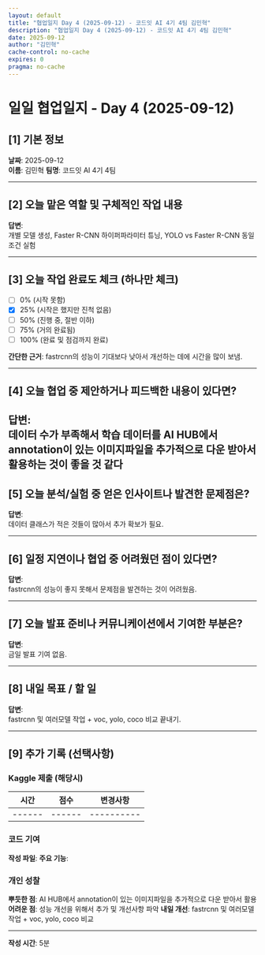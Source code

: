 ```yaml
---
layout: default
title: "협업일지 Day 4 (2025-09-12) - 코드잇 AI 4기 4팀 김민혁"
description: "협업일지 Day 4 (2025-09-12) - 코드잇 AI 4기 4팀 김민혁"
date: 2025-09-12
author: "김민혁"
cache-control: no-cache
expires: 0
pragma: no-cache
---
```


# 일일 협업일지 - Day 4 (2025-09-12)

## [1] 기본 정보
**날짜**: 2025-09-12  
**이름**: 김민혁 
**팀명**: 코드잇 AI 4기 4팀

---

## [2] 오늘 맡은 역할 및 구체적인 작업 내용
**답변**:  
개별 모델 생성, Faster R-CNN 하이퍼파라미터 튜닝, YOLO vs Faster R-CNN 동일 조건 실험

---

## [3] 오늘 작업 완료도 체크 (하나만 체크)
- [ ] 0% (시작 못함)
- [x] 25% (시작은 했지만 진척 없음)  
- [ ] 50% (진행 중, 절반 이하)
- [ ] 75% (거의 완료됨)
- [ ] 100% (완료 및 점검까지 완료)

**간단한 근거**: fastrcnn의 성능이 기대보다 낮아서 개선하는 데에 시간을 많이 보냄.

---

## [4] 오늘 협업 중 제안하거나 피드백한 내용이 있다면?
**답변**:  
데이터 수가 부족해서 학습 데이터를 AI HUB에서 annotation이 있는 이미지파일을 추가적으로 다운 받아서 활용하는 것이 좋을 것 같다
---

## [5] 오늘 분석/실험 중 얻은 인사이트나 발견한 문제점은?
**답변**:  
데이터 클래스가 적은 것들이 많아서 추가 확보가 필요.

---

## [6] 일정 지연이나 협업 중 어려웠던 점이 있다면?
**답변**:  
fastrcnn의 성능이 좋지 못해서 문제점을 발견하는 것이 어려웠음.

---

## [7] 오늘 발표 준비나 커뮤니케이션에서 기여한 부분은?
**답변**:  
금일 발표 기여 없음.

---

## [8] 내일 목표 / 할 일
**답변**:  
fastrcnn 및 여러모델 작업 + voc, yolo, coco 비교 끝내기.

---

## [9] 추가 기록 (선택사항)

### Kaggle 제출 (해당시)
| 시간 | 점수 | 변경사항 |
|------|------|----------|
|------|------|----------|

### 코드 기여
**작성 파일**: 
**주요 기능**: 

### 개인 성찰
**뿌듯한 점**: AI HUB에서 annotation이 있는 이미지파일을 추가적으로 다운 받아서 활용
**어려운 점**: 성능 개선을 위해서 추가 및 개선사항 파악
**내일 개선**: fastrcnn 및 여러모델 작업 + voc, yolo, coco 비교

---

**작성 시간**: 5분